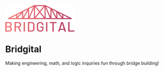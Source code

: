 <img src="bridgital-logo.svg" align="center" alt="Bridgital logo: A bridge drawing with Bridgital underneath" width="220" class="logo"/>

# Bridgital

Making engineering, math, and logic inquiries fun through bridge building!
